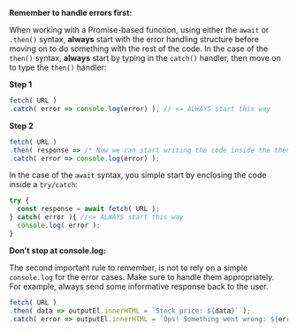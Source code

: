 **Remember to handle errors first:** 

When working with a Promise-based function, using either the `await` or `.then()` syntax, **always** start with the error handling structure before moving on to do something with the rest of the code. In the case of the `then()` syntax, **always** start by typing in the `catch()` handler, then move on to type the `then()` handler:

**Step 1**

```js
fetch( URL )
.catch( error => console.log(error) ); // <= ALWAYS start this way
```

**Step 2**

```js
fetch( URL )
.then( response => /* Now we can start writing the code inside the then() */ )
.catch( error => console.log(error) );
```

In the case of the `await` syntax, you simple start by enclosing the code inside a `try/catch`:

```js
try {
  const response = await fetch( URL );
} catch( error ){ //<= ALWAYS start this way
  console.log( error );
}
```

**Don't stop at console.log:**

The second important rule to remember, is not to rely on a simple `console.log` for the error cases. Make sure to handle them appropriately. For example, always send some informative response back to the user. 

```js
fetch( URL )
.then( data => outputEl.innerHTML = `Stock price: ${data}` );
.catch( error => outputEl.innerHTML = `Ops! Something went wrong: ${error.message}` );
```

